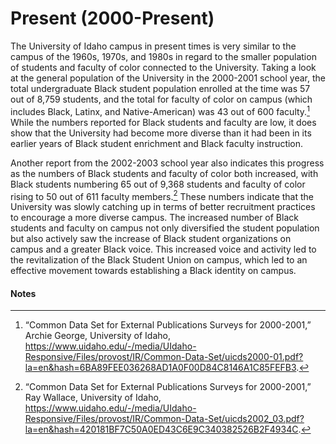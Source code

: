 # Present (2000-Present) #

The University of Idaho campus in present times is very similar to the campus of the 1960s, 1970s, and 1980s in regard to the smaller population of students and faculty of color  connected to the University. Taking a look at the general population of the University in the 2000-2001 school year, the total undergraduate Black student population enrolled at the time was 57 out of 8,759 students, and the total for faculty of color on campus (which includes Black, Latinx, and Native-American) was 43 out of 600 faculty.[^155] While the numbers reported for Black students and faculty are low, it does show that the University had become more diverse than it had been in its earlier years of Black student enrichment and Black faculty instruction. 

Another report from the 2002-2003 school year also indicates this progress as the numbers of Black students and faculty of color both increased, with Black students numbering 65 out of 9,368 students and faculty of color rising to 50 out of 611 faculty members.[^156] These numbers indicate that the University was slowly catching up in terms of better recruitment practices to encourage a more diverse campus. The increased number of Black students and faculty on campus not only diversified the student population but also actively saw the increase of Black student organizations on campus and a greater Black voice. This increased voice and activity led to the revitalization of the Black Student Union on campus, which led to an effective movement towards establishing a Black identity on campus.


#### Notes ####

[^155]:
     “Common Data Set for External Publications Surveys for 2000-2001,” Archie George, University of Idaho, https://www.uidaho.edu/-/media/UIdaho-Responsive/Files/provost/IR/Common-Data-Set/uicds2000-01.pdf?la=en&hash=6BA89FEE036268AD1A0F00D84C8146A1C85FEFB3.

[^156]:
     “Common Data Set for External Publications Surveys for 2000-2001,” Ray Wallace, University of Idaho, https://www.uidaho.edu/-/media/UIdaho-Responsive/Files/provost/IR/Common-Data-Set/uicds2002_03.pdf?la=en&hash=420181BF7C50A0ED43C6E9C340382526B2F4934C.
